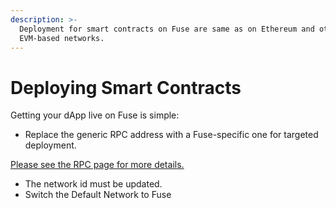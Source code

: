 ```yaml
---
description: >-
  Deployment for smart contracts on Fuse are same as on Ethereum and other
  EVM-based networks.
---
```


# Deploying Smart Contracts

Getting your dApp live on Fuse is simple:

* Replace the generic RPC address with a Fuse-specific one for targeted deployment.

[Please see the RPC page for more details.](../../understanding-fuse/getting-started-with-fuse/network-details.md)

* The network id must be updated.
* Switch the Default Network to Fuse
